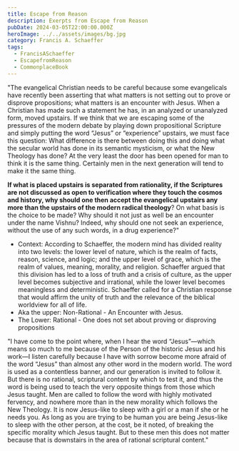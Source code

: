 ```yaml
---
title: Escape from Reason
description: Exerpts from Escape from Reason
pubDate: 2024-03-05T22:00:00.000Z
heroImage: ../../assets/images/bg.jpg
category: Francis A. Schaeffer
tags:
  - FrancisASchaeffer
  - EscapefromReason
  - CommonplaceBook
---
```


"The evangelical Christian needs to be careful because some evangelicals have recently been asserting that what matters is not setting out to prove or disprove propositions; what matters is an encounter with Jesus. When a Christian has made such a statement he has, in an analyzed or unanalyzed form, moved upstairs. If we think that we are escaping some of the pressures of the modern debate by playing down propositional Scripture and simply putting the word “Jesus” or “experience” upstairs, we must face this question: What difference is there between doing this and doing what the secular world has done in its semantic mysticism, or what the New Theology has done? At the very least the door has been opened for man to think it is the same thing. Certainly men in the next generation will tend to make it the same thing.

**If what is placed upstairs is separated from rationality, if the Scriptures are not discussed as open to verification where they touch the cosmos and history, why should one then accept the evangelical upstairs any more than the upstairs of the modern radical theology**? On what basis is the choice to be made? Why should it not just as well be an encounter under the name Vishnu? Indeed, why should one not seek an experience, without the use of any such words, in a drug experience?" 
- Context: According to Schaeffer, the modern mind has divided reality into two levels: the lower level of nature, which is the realm of facts, reason, science, and logic; and the upper level of grace, which is the realm of values, meaning, morality, and religion. Schaeffer argued that this division has led to a loss of truth and a crisis of culture, as the upper level becomes subjective and irrational, while the lower level becomes meaningless and deterministic. Schaeffer called for a Christian response that would affirm the unity of truth and the relevance of the biblical worldview for all of life.
- Aka the upper: Non-Rational - An Encounter with Jesus.
- The Lower: Rational - One does not set about proving or disproving propositions 

"I have come to the point where, when I hear the word “Jesus”—which means so much to me because of the Person of the historic Jesus and his work—I listen carefully because I have with sorrow become more afraid of the word “Jesus” than almost any other word in the modern world. The word is used as a contentless banner, and our generation is invited to follow it. But there is no rational, scriptural content by which to test it, and thus the word is being used to teach the very opposite things from those which Jesus taught. Men are called to follow the word with highly motivated fervency, and nowhere more than in the new morality which follows the New Theology. It is now Jesus-like to sleep with a girl or a man if she or he needs you. As long as you are trying to be human you are being Jesus-like to sleep with the other person, at the cost, be it noted, of breaking the specific morality which Jesus taught. But to these men this does not matter because that is downstairs in the area of rational scriptural content."